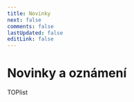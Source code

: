 ```yaml
---
title: Novinky
next: false
comments: false
lastUpdated: false
editLink: false
---
```


# Novinky a oznámení

<PBlogListing />



<a href="https://www.toplist.cz/stat/1836145/">
<script language="JavaScript" type="text/javascript" charset="utf-8">
<!--
document.write('<img src="https://toplist.cz/count.asp?id=1836145&logo=btn&http='+
encodeURIComponent(document.referrer)+'&t='+encodeURIComponent(document.title)+'&l='+encodeURIComponent(document.URL)+
'&wi='+encodeURIComponent(window.screen.width)+'&he='+encodeURIComponent(window.screen.height)+'&cd='+
encodeURIComponent(window.screen.colorDepth)+'" width="80" height="15" border=0 alt="TOPlist" />');
//--> 
</script>
<noscript><img src="https://toplist.cz/count.asp?id=1836145&logo=btn&njs=1" border="0"
alt="TOPlist" width="80" height="15" /></noscript></a>

